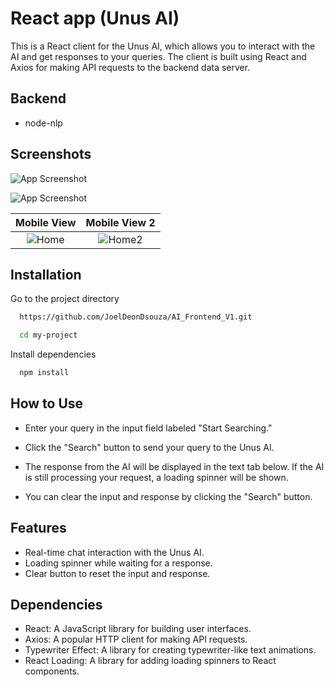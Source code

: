 # React app (Unus AI)

This is a React client for the Unus AI, which allows you to interact with the AI and get responses to your queries. The client is built using React and Axios for making API requests to the backend data server.

## Backend
- node-nlp 

## Screenshots
![App Screenshot](https://i.ibb.co/qNHWQMg/Screenshot-2023-10-01-at-2-59-53-PM.png)

![App Screenshot](https://i.ibb.co/ypmN8rn/Screenshot-2023-10-01-at-2-59-41-PM.png)

Mobile View         |  Mobile View 2
:-------------------------:|:-------------------------:
![Home](https://i.ibb.co/LNL30hM/Screenshot-2023-10-01-at-3-00-08-PM.png)  |  ![Home2](https://i.ibb.co/28tMBzS/Screenshot-2023-10-01-at-3-00-26-PM.png)



## Installation
Go to the project directory

```bash
  https://github.com/JoelDeonDsouza/AI_Frontend_V1.git
```

```bash
  cd my-project
```

Install dependencies

```bash
  npm install
```

## How to Use

- Enter your query in the input field labeled "Start Searching."

- Click the "Search" button to send your query to the Unus AI.

- The response from the AI will be displayed in the text tab below. If the AI is still processing your request, a loading spinner will be shown.

- You can clear the input and response by clicking the "Search" button.

## Features

- Real-time chat interaction with the Unus AI.
- Loading spinner while waiting for a response.
- Clear button to reset the input and response.

## Dependencies

- React: A JavaScript library for building user interfaces.
- Axios: A popular HTTP client for making API requests.
- Typewriter Effect: A library for creating typewriter-like text animations.
- React Loading: A library for adding loading spinners to React components.
